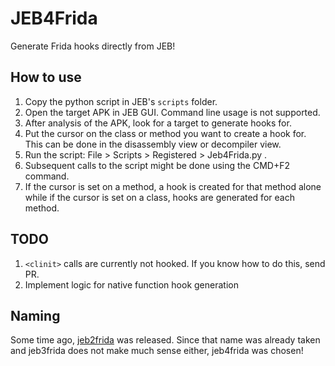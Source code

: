 # JEB4Frida
Generate Frida hooks directly from JEB!

## How to use
1. Copy the python script in JEB's `scripts` folder.
2. Open the target APK in JEB GUI. Command line usage is not supported.
3. After analysis of the APK, look for a target to generate hooks for.
4. Put the cursor on the class or method you want to create a hook for. This can be done in the disassembly view or decompiler view.
5. Run the script: File > Scripts > Registered > Jeb4Frida.py .
6. Subsequent calls to the script might be done using the CMD+F2 command.
7. If the cursor is set on a method, a hook is created for that method alone while if the cursor is set on a class, hooks are generated for each method.


## TODO
1. `<clinit>` calls are currently not hooked. If you know how to do this, send PR.
2. Implement logic for native function hook generation


## Naming
Some time ago, [jeb2frida](https://github.com/Hamz-a/jeb2frida) was released. Since that name was already taken and jeb3frida does not make much sense either, jeb4frida was chosen!